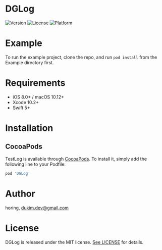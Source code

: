# DGLog

[![Version](https://img.shields.io/cocoapods/v/DGLog.svg?style=flat)](https://cocoapods.org/pods/DGLog)
[![License](https://img.shields.io/cocoapods/l/DGLog.svg?style=flat)](https://cocoapods.org/pods/DGLog)
[![Platform](https://img.shields.io/cocoapods/p/DGLog.svg?style=flat)](https://cocoapods.org/pods/DGLog)

# Example

To run the example project, clone the repo, and run `pod install` from the Example directory first.

# Requirements

- iOS 8.0+ / macOS 10.12+
- Xcode 10.2+
- Swift 5+

# Installation

## CocoaPods

TestLog is available through [CocoaPods](https://cocoapods.org). To install
it, simply add the following line to your Podfile:

```ruby
pod 'DGLog'
```

# Author

horing, dukim.dev@gmail.com

# License

DGLog is released under the MIT license. [See LICENSE](https://github.com/dukim-go/DGLog/blob/master/LICENSE) for details.